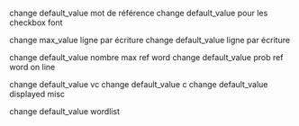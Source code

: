 change default_value mot de référence
change default_value pour les checkbox font

change max_value ligne par écriture
change default_value ligne par écriture

change default_value nombre max ref word
change default_value prob ref word on line

change default_value vc
change default_value c
change default_value displayed misc

change default_value wordlist

